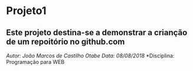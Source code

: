 # Projeto1
## Este projeto destina-se a demonstrar a crianção de um repoitório no github.com  

*Autor: João Marcos de Castilho Otabe*
*Data: 08/08/2018*
*Disciplina: Programação para WEB 